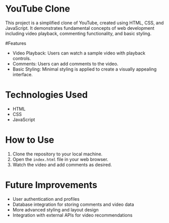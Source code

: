 # YouTube Clone

This project is a simplified clone of YouTube, created using HTML, CSS, and JavaScript. It demonstrates fundamental concepts of web development including video playback, commenting functionality, and basic styling.

#Features
- Video Playback: Users can watch a sample video with playback controls.
- Comments: Users can add comments to the video.
- Basic Styling: Minimal styling is applied to create a visually appealing interface.

# Technologies Used
- HTML
- CSS
- JavaScript

# How to Use
1. Clone the repository to your local machine.
2. Open the `index.html` file in your web browser.
3. Watch the video and add comments as desired.

# Future Improvements
- User authentication and profiles
- Database integration for storing comments and video data
- More advanced styling and layout design
- Integration with external APIs for video recommendations

